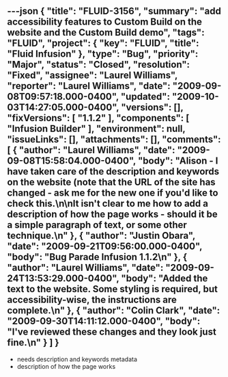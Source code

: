 ---json
{
  "title": "FLUID-3156",
  "summary": "add accessibility features to Custom Build on the website and the Custom Build demo",
  "tags": "FLUID",
  "project": {
    "key": "FLUID",
    "title": "Fluid Infusion"
  },
  "type": "Bug",
  "priority": "Major",
  "status": "Closed",
  "resolution": "Fixed",
  "assignee": "Laurel Williams",
  "reporter": "Laurel Williams",
  "date": "2009-09-08T09:57:18.000-0400",
  "updated": "2009-10-03T14:27:05.000-0400",
  "versions": [],
  "fixVersions": [
    "1.1.2"
  ],
  "components": [
    "Infusion Builder"
  ],
  "environment": null,
  "issueLinks": [],
  "attachments": [],
  "comments": [
    {
      "author": "Laurel Williams",
      "date": "2009-09-08T15:58:04.000-0400",
      "body": "Alison - I have taken care of the description and keywords on the website (note that the URL of the site has changed - ask me for the new one if you'd like to check this.\n\nIt isn't clear to me how to add a description of how the page works - should it be a simple paragraph of text, or some other technique.\n"
    },
    {
      "author": "Justin Obara",
      "date": "2009-09-21T09:56:00.000-0400",
      "body": "Bug Parade Infusion 1.1.2\n"
    },
    {
      "author": "Laurel Williams",
      "date": "2009-09-24T13:53:29.000-0400",
      "body": "Added the text to the website. Some styling is required, but accessibility-wise, the instructions are complete.\n"
    },
    {
      "author": "Colin Clark",
      "date": "2009-09-30T14:11:12.000-0400",
      "body": "I've reviewed these changes and they look just fine.\n"
    }
  ]
}
---
* needs description and keywords metadata
* description of how the page works&#x20;

        